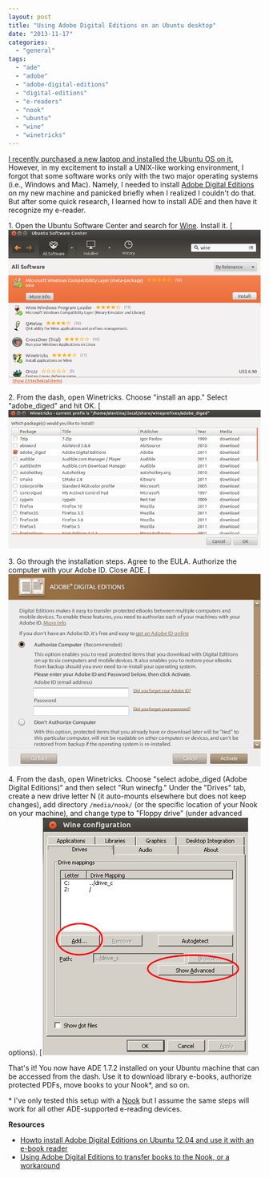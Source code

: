 ```yaml
---
layout: post
title: "Using Adobe Digital Editions on an Ubuntu desktop"
date: "2013-11-17"
categories: 
  - "general"
tags: 
  - "ade"
  - "adobe"
  - "adobe-digital-editions"
  - "digital-editions"
  - "e-readers"
  - "nook"
  - "ubuntu"
  - "wine"
  - "winetricks"
---
```


[I recently purchased a new laptop and installed the Ubuntu OS on it.](http://acid-stars.com/2013/11/16/need-moar-tech/trackback/) However, in my excitement to install a UNIX-like working environment, I forgot that some software works only with the two major operating systems (i.e., Windows and Mac). Namely, I needed to install [Adobe Digital Editions](http://www.adobe.com/products/digital-editions.html) on my new machine and panicked briefly when I realized I couldn't do that. But after some quick research, I learned how to install ADE and then have it recognize my e-reader.

1\. Open the Ubuntu Software Center and search for [Wine](http://www.winehq.org/). Install it. [![ebook_software_center](/assets/img/ebook_software_center.png)

2\. From the dash, open Winetricks. Choose "install an app." Select "adobe\_diged" and hit OK. [![ebook_winetricks_install_ade](/assets/img/ebook_winetricks_install_ade.png)

3\. Go through the installation steps. Agree to the EULA. Authorize the computer with your Adobe ID. Close ADE. [![ebook_ade_authorize](/assets/img/ebook_ade_authorize.png)

4\. From the dash, open Winetricks. Choose "select adobe\_diged (Adobe Digital Editions)" and then select "Run winecfg." Under the "Drives" tab, create a new drive letter N (it auto-mounts elsewhere but does not keep changes), add directory `/media/nook/` (or the specific location of your Nook on your machine), and change type to "Floppy drive" (under advanced options). [![ebook_winecfg_drives](/assets/img/ebook_winecfg_drives.png)

That's it! You now have ADE 1.7.2 installed on your Ubuntu machine that can be accessed from the dash. Use it to download library e-books, authorize protected PDFs, move books to your Nook\*, and so on.

\* I've only tested this setup with a [Nook](http://www.barnesandnoble.com/nook/) but I assume the same steps will work for all other ADE\-supported e-reading devices.

**Resources**

* [Howto install Adobe Digital Editions on Ubuntu 12.04 and use it with an e-book reader](http://robert.penz.name/440/howto-install-adobe-digital-editions-on-ubuntu-12-04-and-use-it-with-an-e-book-reader/)
* [Using Adobe Digital Editions to transfer books to the Nook, or a workaround](http://askubuntu.com/questions/32549/using-adobe-digital-editions-to-transfer-books-to-the-nook-or-a-workaround/308569#308569)
